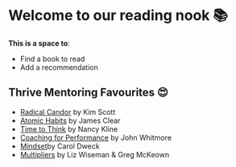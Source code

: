 # Welcome to our reading nook 📚
**This is a space to**:
- Find a book to read 
- Add a recommendation

## Thrive Mentoring Favourites 😍
 - [Radical Candor](https://www.goodreads.com/book/show/29939161-radical-candor?ac=1&from_search=true&qid=DVQ98NetqQ&rank=1) by Kim Scott
 - [Atomic Habits](https://www.goodreads.com/book/show/40121378-atomic-habits?ac=1&from_search=true&qid=17u1vvzbta&rank=1) by James Clear
 - [Time to Think](https://www.goodreads.com/book/show/1020273.Time_to_Think?ac=1&from_search=true&qid=GAR7nKh0z9&rank=1) by Nancy Kline
 - [Coaching for Performance](https://www.goodreads.com/book/show/949515.Coaching_for_Performance?ac=1&from_search=true&qid=kZO9wvHv3b&rank=1) by John Whitmore
 - [Mindset](https://www.goodreads.com/book/show/40745.Mindset?ac=1&from_search=true&qid=gDI0lumyH9&rank=1)by Carol Dweck
 - [Multipliers](https://www.goodreads.com/book/show/8310410-multipliers?ac=1&from_search=true&qid=bBVh1gjCnz&rank=1) by Liz Wiseman & Greg McKeown
 
